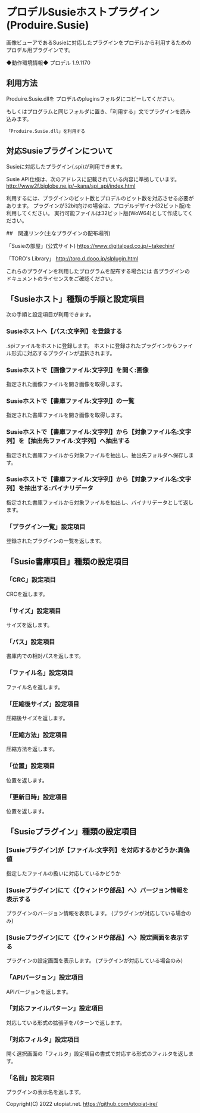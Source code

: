 # プロデルSusieホストプラグイン(Produire.Susie)
画像ビューアであるSusieに対応したプラグインをプロデルから利用するためのプロデル用プラグインです。

◆動作環境情報◆
プロデル 1.9.1170

## 利用方法
Produire.Susie.dllを
プロデルのpluginsフォルダにコピーしてください。

もしくはプログラムと同じフォルダに置き、「利用する」文でプラグインを読み込みます。

```
「Produire.Susie.dll」を利用する
```

## 対応Susieプラグインについて
Susieに対応したプラグイン(.spi)が利用できます。

Susie API仕様は、次のアドレスに記載されている内容に準拠しています。
http://www2f.biglobe.ne.jp/~kana/spi_api/index.html

利用するには、プラグインのビット数とプロデルのビット数を対応させる必要があります。
プラグインが32bit向けの場合は、プロデルデザイナ(32ビット版)を利用してください。
実行可能ファイルは32ビット版(WoW64)として作成してください。

##　関連リンク(主なプラグインの配布場所)

「Susieの部屋」(公式サイト)
https://www.digitalpad.co.jp/~takechin/

「TORO's Library」
http://toro.d.dooo.jp/slplugin.html

これらのプラグインを利用したプログラムを配布する場合には
各プラグインのドキュメントのライセンスをご確認ください。


## 「Susieホスト」種類の手順と設定項目

次の手順と設定項目が利用できます。

### Susieホストへ【パス:文字列】を登録する

.spiファイルをホストに登録します。
ホストに登録されたプラグインからファイル形式に対応するプラグインが選択されます。

### Susieホストで【画像ファイル:文字列】を開く:画像

指定された画像ファイルを開き画像を取得します。

### Susieホストで【書庫ファイル:文字列】の一覧

指定された書庫ファイルを開き画像を取得します。

### Susieホストで【書庫ファイル:文字列】から【対象ファイル名:文字列】を【抽出先ファイル:文字列】へ抽出する

指定された書庫ファイルから対象ファイルを抽出し、抽出先フォルダへ保存します。

### Susieホストで【書庫ファイル:文字列】から【対象ファイル名:文字列】を抽出する:バイナリデータ

指定された書庫ファイルから対象ファイルを抽出し、バイナリデータとして返します。

### 「プラグイン一覧」設定項目

登録されたプラグインの一覧を返します。


## 「Susie書庫項目」種類の設定項目

### 「CRC」設定項目

CRCを返します。

### 「サイズ」設定項目

サイズを返します。

### 「パス」設定項目

書庫内での相対パスを返します。

### 「ファイル名」設定項目

ファイル名を返します。

### 「圧縮後サイズ」設定項目

圧縮後サイズを返します。

### 「圧縮方法」設定項目

圧縮方法を返します。

### 「位置」設定項目

位置を返します。

### 「更新日時」設定項目

位置を返します。


## 「Susieプラグイン」種類の設定項目

### [Susieプラグイン]が【ファイル:文字列】を対応するかどうか:真偽値

指定したファイルの扱いに対応しているかどうか

### [Susieプラグイン]にて〈【ウィンドウ部品】へ〉バージョン情報を表示する

プラグインのバージョン情報を表示します。
(プラグインが対応している場合のみ)

### [Susieプラグイン]にて〈【ウィンドウ部品】へ〉設定画面を表示する

プラグインの設定画面を表示します。
(プラグインが対応している場合のみ)

### 「APIバージョン」設定項目

APIバージョンを返します。

### 「対応ファイルパターン」設定項目

対応している形式の拡張子をパターンで返します。

### 「対応フィルタ」設定項目

開く選択画面の「フィルタ」設定項目の書式で対応する形式のフィルタを返します。

### 「名前」設定項目

プラグインの表示名を返します。


Copyright(C) 2022 utopiat.net. https://github.com/utopiat-ire/